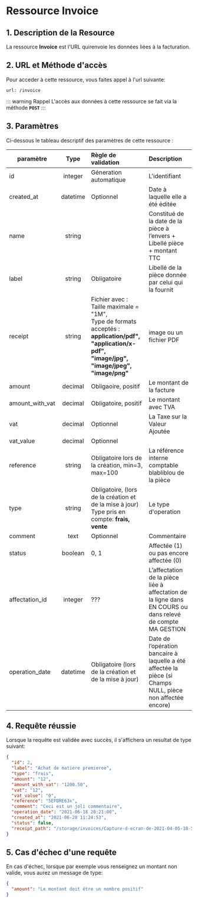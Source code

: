 # Ressource Invoice

## 1. Description de la Resource

La ressource **Invoice** est l'URL quirenvoie les données liées à la facturation.

## 2. URL et Méthode d'accès

Pour acceder à cette ressource, vous faites appel à l'url suivante:

```
url: /invoice
```

::: warning Rappel
L'accès aux données à cette ressource se fait via la méthode **`POST`**
:::

## 3. Paramètres

Ci-dessous le tableau descriptif des paramètres de cette ressource :

| paramètre       |   Type   | Règle de validation                                                                                                                                           | Description                                                                                                 |
| --------------- | :------: | :------------------------------------------------------------------------------------------------------------------------------------------------------------ | :---------------------------------------------------------------------------------------------------------- |
| id              | integer  | Géneration automatique                                                                                                                                        | L'identifiant                                                                                               |
| created_at      | datetime | Optionnel                                                                                                                                                     | Date à laquelle elle a été éditée                                                                           |
| name            |  string  |                                                                                                                                                               | Constitué de la date de la pièce à l’envers + Libellé pièce + montant TTC                                   |
| label           |  string  | Obligatoire                                                                                                                                                   | Libellé de la pièce donnée par celui qui la fournit                                                         |
| receipt         |  string  | Fichier avec : <br> Taille maximale = "1M", <br> Type de formats acceptés : **application/pdf", "application/x-pdf", "image/jpg", "image/jpeg", "image/png"** | image ou un fichier PDF                                                                                     |
| amount          | decimal  | Obligaoire, positif                                                                                                                                           | Le montant de la facture                                                                                    |
| amount_with_vat | decimal  | Obligatoire, positif                                                                                                                                          | Le montant avec TVA                                                                                         |
| vat             | decimal  | Optionnel                                                                                                                                                     | La Taxe sur la Valeur Ajoutée                                                                               |
| vat_value       | decimal  | Optionnel                                                                                                                                                     |                                                                                                             |
| reference       |  string  | Obligatoire lors de la création, min=3, max=100                                                                                                               | La référence interne comptable blabliblou de la pièce                                                       |
| type            |  string  | Obligatoire, (lors de la création et de la mise à jour)<br> Type pris en compte: **frais, vente**                                                             | Le type d'operation                                                                                         |
| comment         |   text   | Optionnel                                                                                                                                                     | Commentaire                                                                                                 |
| status          | boolean  | 0, 1                                                                                                                                                          | Affectée (1) ou pas encore affectée (0)                                                                     |
| affectation_id  | integer  | ???                                                                                                                                                           | L’affectation de la pièce liée à affectation de la ligne dans EN COURS ou dans relevé de compte MA GESTION  |
| operation_date  | datetime | Obligatoire (lors de la création et de la mise à jour)                                                                                                        | Date de l’opération bancaire à laquelle a été affectée la pièce (si Champs NULL, pièce non affectée encore) |

## 4. Requête réussie

Lorsque la requête est validée avec succès, il s'affichera un resultat de type suivant:

```json
{
  "id": 2,
  "label": "Achat de matiere premieree",
  "type": "frais",
  "amount": "12",
  "amount_with_vat": "1200.50",
  "vat": "12",
  "vat_value": "0",
  "reference": "5EFDRE63x",
  "comment": "Ceci est un joli commentaire",
  "operation_date": "2021-06-18 20:21:00",
  "created_at": "2021-06-28 11:24:53",
  "status": false,
  "receipt_path": "/storage/invoices/Capture-d-ecran-de-2021-04-05-18-55-45-60d9b185e0e88.png"
}
```

## 5. Cas d'échec d'une requête

En cas d'échec, lorsque par exemple vous renseignez un montant non valide, vous aurez un message de type:

```json
{
  "amount": "Le montant doit être un nombre positif"
}
```
